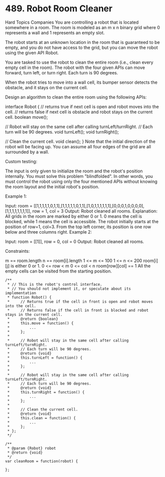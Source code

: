 # 489. Robot Room Cleaner

Hard
Topics
Companies
You are controlling a robot that is located somewhere in a room. The room is modeled as an m x n binary grid where 0 represents a wall and 1 represents an empty slot.

The robot starts at an unknown location in the room that is guaranteed to be empty, and you do not have access to the grid, but you can move the robot using the given API Robot.

You are tasked to use the robot to clean the entire room (i.e., clean every empty cell in the room). The robot with the four given APIs can move forward, turn left, or turn right. Each turn is 90 degrees.

When the robot tries to move into a wall cell, its bumper sensor detects the obstacle, and it stays on the current cell.

Design an algorithm to clean the entire room using the following APIs:

interface Robot {
// returns true if next cell is open and robot moves into the cell.
// returns false if next cell is obstacle and robot stays on the current cell.
boolean move();

// Robot will stay on the same cell after calling turnLeft/turnRight.
// Each turn will be 90 degrees.
void turnLeft();
void turnRight();

// Clean the current cell.
void clean();
}
Note that the initial direction of the robot will be facing up. You can assume all four edges of the grid are all surrounded by a wall.

Custom testing:

The input is only given to initialize the room and the robot's position internally. You must solve this problem "blindfolded". In other words, you must control the robot using only the four mentioned APIs without knowing the room layout and the initial robot's position.

Example 1:

Input: room = [[1,1,1,1,1,0,1,1],[1,1,1,1,1,0,1,1],[1,0,1,1,1,1,1,1],[0,0,0,1,0,0,0,0],[1,1,1,1,1,1,1,1]], row = 1, col = 3
Output: Robot cleaned all rooms.
Explanation: All grids in the room are marked by either 0 or 1.
0 means the cell is blocked, while 1 means the cell is accessible.
The robot initially starts at the position of row=1, col=3.
From the top left corner, its position is one row below and three columns right.
Example 2:

Input: room = [[1]], row = 0, col = 0
Output: Robot cleaned all rooms.

Constraints:

m == room.length
n == room[i].length
1 <= m <= 100
1 <= n <= 200
room[i][j] is either 0 or 1.
0 <= row < m
0 <= col < n
room[row][col] == 1
All the empty cells can be visited from the starting position.

```
/**
 * // This is the robot's control interface.
 * // You should not implement it, or speculate about its implementation
 * function Robot() {
 *     // Returns true if the cell in front is open and robot moves into the cell.
 *     // Returns false if the cell in front is blocked and robot stays in the current cell.
 *     @return {boolean}
 *     this.move = function() {
 *         ...
 *     };
 *
 *     // Robot will stay in the same cell after calling turnLeft/turnRight.
 *     // Each turn will be 90 degrees.
 *     @return {void}
 *     this.turnLeft = function() {
 *         ...
 *     };
 *
 *     // Robot will stay in the same cell after calling turnLeft/turnRight.
 *     // Each turn will be 90 degrees.
 *     @return {void}
 *     this.turnRight = function() {
 *         ...
 *     };
 *
 *     // Clean the current cell.
 *     @return {void}
 *     this.clean = function() {
 *         ...
 *     };
 * };
 */

/**
 * @param {Robot} robot
 * @return {void}
 */
var cleanRoom = function(robot) {

};
```
